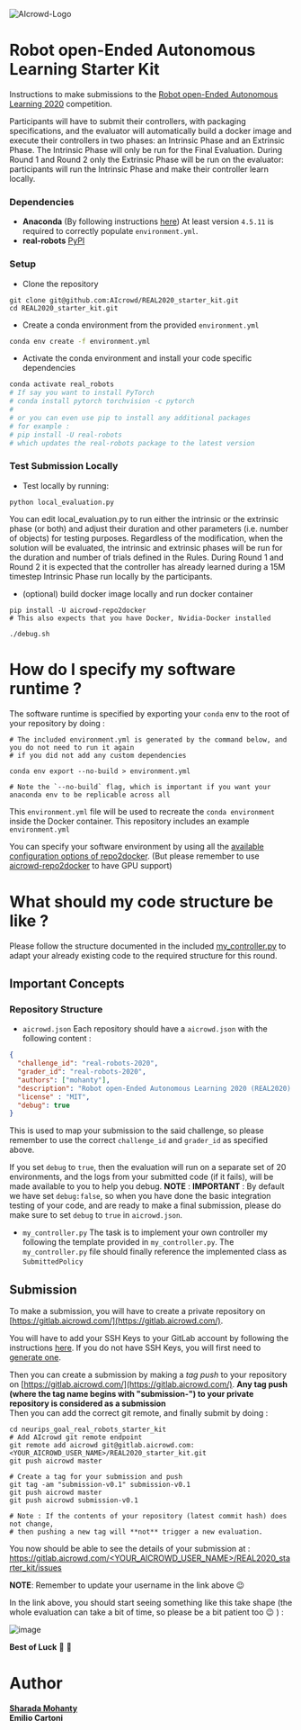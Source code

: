 ![AIcrowd-Logo](https://raw.githubusercontent.com/AIcrowd/AIcrowd/master/app/assets/images/misc/aicrowd-horizontal.png)

# Robot open-Ended Autonomous Learning Starter Kit

Instructions to make submissions to the [Robot open-Ended Autonomous Learning 2020](https://www.aicrowd.com/challenges/real-robots-2020) competition.

Participants will have to submit their controllers, with packaging specifications, and the evaluator will automatically build a docker image and execute their controllers in two phases: an Intrinsic Phase and an Extrinsic Phase.
The Intrinsic Phase will only be run for the Final Evaluation.
During Round 1 and Round 2 only the Extrinsic Phase will be run on the evaluator: participants will run the Intrinsic Phase and make their controller learn locally.

### Dependencies 

- **Anaconda** (By following instructions [here](https://www.anaconda.com/download)) At least version `4.5.11` is required to correctly populate `environment.yml`.
- **real-robots** [PyPI](https://pypi.org/project/real-robots/)

### Setup

* Clone the repository 

```
git clone git@github.com:AIcrowd/REAL2020_starter_kit.git
cd REAL2020_starter_kit.git
```

* Create a conda environment from the provided `environment.yml`

```sh
conda env create -f environment.yml
```

* Activate the conda environment and install your code specific dependencies

```sh
conda activate real_robots
# If say you want to install PyTorch
# conda install pytorch torchvision -c pytorch
#
# or you can even use pip to install any additional packages
# for example : 
# pip install -U real-robots
# which updates the real-robots package to the latest version
```

### Test Submission Locally

* Test locally by running:
```
python local_evaluation.py
```
You can edit local_evaluation.py to run either the intrinsic or the extrinsic phase (or both) and adjust their duration and other parameters (i.e. number of objects) for testing purposes.
Regardless of the modification, when the solution will be evaluated, the intrinsic and extrinsic phases will be run for the duration and number of trials defined in the Rules. During Round 1 and Round 2 it is expected that the controller has already learned during a 15M timestep Intrinsic Phase run locally by the participants.

* (optional) build docker image locally and run docker container

```
pip install -U aicrowd-repo2docker
# This also expects that you have Docker, Nvidia-Docker installed

./debug.sh
```

# How do I specify my software runtime ?

The software runtime is specified by exporting your `conda` env to the root
of your repository by doing :

```
# The included environment.yml is generated by the command below, and you do not need to run it again
# if you did not add any custom dependencies

conda env export --no-build > environment.yml

# Note the `--no-build` flag, which is important if you want your anaconda env to be replicable across all
```

This `environment.yml` file will be used to recreate the `conda environment` inside the Docker container.
This repository includes an example `environment.yml`

You can specify your software environment by using all the [available configuration options of repo2docker](https://repo2docker.readthedocs.io/en/latest/config_files.html). (But please remember to use [aicrowd-repo2docker](https://pypi.org/project/aicrowd-repo2docker/) to have GPU support)


# What should my code structure be like ?

Please follow the structure documented in the included [my_controller.py](https://github.com/AIcrowd/REAL2020_starter_kit/blob/master/my_controller.py) to adapt
your already existing code to the required structure for this round.

## Important Concepts

### Repository Structure

- `aicrowd.json`
  Each repository should have a `aicrowd.json` with the following content :

```json
{
  "challenge_id": "real-robots-2020",
  "grader_id": "real-robots-2020",
  "authors": ["mohanty"],
  "description": "Robot open-Ended Autonomous Learning 2020 (REAL2020) Challenge.",
  "license" : "MIT",
  "debug": true
}
```


This is used to map your submission to the said challenge, so please remember to use the correct `challenge_id` and `grader_id` as specified above.

If you set `debug` to `true`, then the evaluation will run on a separate set of 20 environments, and the logs from your submitted code (if it fails), will be made available to you to help you debug.
**NOTE** : **IMPORTANT** : By default we have set `debug:false`, so when you have done the basic integration testing of your code, and are ready to make a final submission, please do make sure to set `debug` to `true` in `aicrowd.json`.

- `my_controller.py`
  The task is to implement your own controller my following the template provided in `my_controller.py`.
  The `my_controller.py` file should finally reference the implemented class as `SubmittedPolicy`

## Submission

To make a submission, you will have to create a private repository on [https://gitlab.aicrowd.com/](https://gitlab.aicrowd.com/).

You will have to add your SSH Keys to your GitLab account by following the instructions [here](https://docs.gitlab.com/ee/gitlab-basics/create-your-ssh-keys.html).
If you do not have SSH Keys, you will first need to [generate one](https://docs.gitlab.com/ee/ssh/README.html#generating-a-new-ssh-key-pair).

Then you can create a submission by making a _tag push_ to your repository on [https://gitlab.aicrowd.com/](https://gitlab.aicrowd.com/).
**Any tag push (where the tag name begins with "submission-") to your private repository is considered as a submission**  
Then you can add the correct git remote, and finally submit by doing :

```
cd neurips_goal_real_robots_starter_kit
# Add AIcrowd git remote endpoint
git remote add aicrowd git@gitlab.aicrowd.com:<YOUR_AICROWD_USER_NAME>/REAL2020_starter_kit.git
git push aicrowd master

# Create a tag for your submission and push
git tag -am "submission-v0.1" submission-v0.1
git push aicrowd master
git push aicrowd submission-v0.1

# Note : If the contents of your repository (latest commit hash) does not change,
# then pushing a new tag will **not** trigger a new evaluation.
```

You now should be able to see the details of your submission at :
[https://gitlab.aicrowd.com/<YOUR_AICROWD_USER_NAME>/REAL2020_starter_kit/issues](https://gitlab.aicrowd.com/<YOUR_AICROWD_USER_NAME>/neurips_goal_real_robots_starter_kit/issues)

**NOTE**: Remember to update your username in the link above :wink:

In the link above, you should start seeing something like this take shape (the whole evaluation can take a bit of time, so please be a bit patient too :wink: ) :

![image](https://user-images.githubusercontent.com/18488075/63256469-ed524780-c277-11e9-825a-4ea5acbbcf6c.png)


**Best of Luck** :tada: :tada:


# Author
**[Sharada Mohanty](https://twitter.com/MeMohanty)**  
**Emilio Cartoni**

